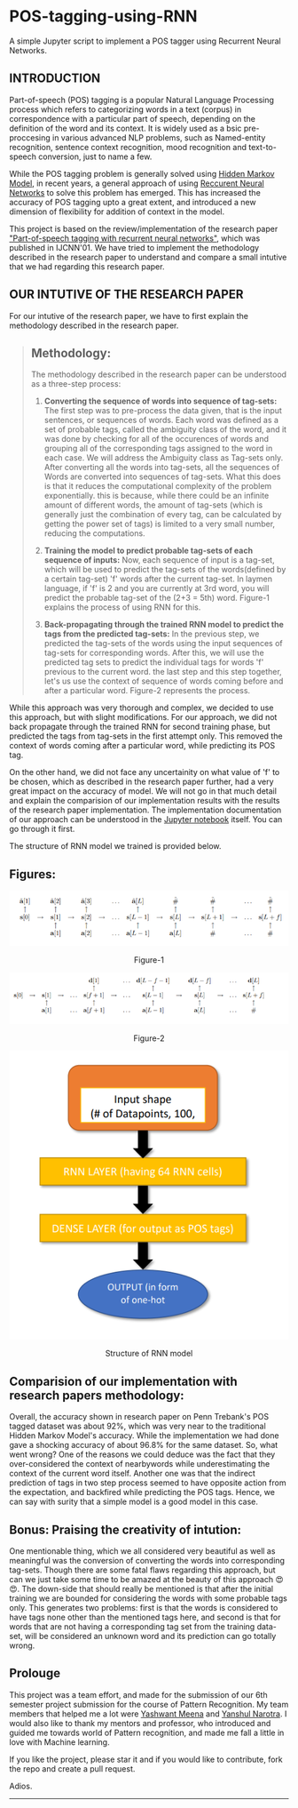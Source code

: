 # POS-tagging-using-RNN
A simple Jupyter script to implement a POS tagger using Recurrent Neural Networks.

## INTRODUCTION
Part-of-speech (POS) tagging is a popular Natural Language Processing process which refers to categorizing words in a text (corpus) in correspondence with a particular part of speech, depending on the definition of the word and its context. It is widely used as a bsic pre-proccesing in various advanced NLP problems, such as Named-entity recognition, sentence context recognition, mood recognition and text-to-speech conversion, just to name a few.

While the POS tagging problem is generally solved using [Hidden Markov Model](https://en.wikipedia.org/wiki/Hidden_Markov_model), in recent years, a general approach of using [Reccurent Neural Networks](https://en.wikipedia.org/wiki/Recurrent_neural_network) to solve this problem has emerged. This has increased the accuracy of POS tagging upto a great extent, and introduced a new dimension of flexibility for addition of context in the model.

This project is based on the review/implementation of the research paper ["Part-of-speech tagging with recurrent neural networks"](https://ieeexplore.ieee.org/abstract/document/938396), which was published in IJCNN'01. We have tried to implement the methodology described in the research paper to understand and compare a small intutive that we had regarding this research paper.

## OUR INTUTIVE OF THE RESEARCH PAPER
For our intutive of the research paper, we have to first explain the methodology described in the research paper.
> ## Methodology:
> 
> The methodology described in the research paper can be understood as a three-step process:
> 1. __Converting the sequence of words into sequence of tag-sets:__ The first step was to pre-process the data given, that is the input sentences, or sequences of words. Each word was defined as a set of probable tags, called the ambiguity class of the word, and it was done by checking for all of the occurences of words and grouping all of the corresponding tags assigned to the word in each case. We will address the Ambiguity class as Tag-sets only. After converting all the words into tag-sets, all the sequences of Words are converted into sequences of tag-sets.
>   What this does is that it reduces the computational complexity of the problem exponentially. this is because, while there could be an infinite amount of different words, the amount of tag-sets (which is generally just the combination of every tag, can be calculated by getting the power set of tags) is limited to a very small number, reducing the computations.
> 
> 2. __Training the model to predict probable tag-sets of each sequence of inputs:__ Now, each sequence of input is a tag-set, which will be used to predict the tag-sets of the words(defined by a certain tag-set) 'f' words after the current tag-set. In laymen language, if 'f' is 2 and you are currently at 3rd word, you will predict the probable tag-set of the (2+3 = 5th) word. Figure-1 explains the process of using RNN for this. 
> 
> 3. __Back-propagating through the trained RNN model to predict the tags from the predicted tag-sets:__ In the previous step, we predicted the tag-sets of the words using the input sequences of tag-sets for corresponding words. After this, we will use the predicted tag sets to predict the individual tags for words 'f' previous to the current word. the last step and this step together, let's us use the context of sequence of words coming before and after a particular word. Figure-2 represents the process.

While this approach was very thorough and complex, we decided to use this approach, but with slight modifications. For our approach, we did not back propagate through the trained RNN for second training phase, but predicted the tags from tag-sets in the first attempt only. This removed the context of words coming after a particular word, while predicting its POS tag. 

On the other hand, we did not face any uncertainity on what value of 'f' to be chosen, which as described in the research paper further, had a very great impact on the accuracy of model. We will not go in that much detail and explain the comparision of our implementation results with the results of the research paper implementation. The implementation documentation of our approach can be understood in the [Jupyter notebook](https://github.com/HardySLAYS/POS-tagging-using-RNN/blob/main/final_project.ipynb) itself. You can go through it first.

The structure of RNN model we trained is provided below.

## Figures:
![fig1](https://github.com/HardySLAYS/POS-tagging-using-RNN/blob/main/pics/fig1.png)
<p align="center">Figure-1</p>


![fig2](https://github.com/HardySLAYS/POS-tagging-using-RNN/blob/main/pics/fig2.png)
<p align="center">Figure-2</p>

![rnn model](https://github.com/HardySLAYS/POS-tagging-using-RNN/blob/main/pics/rnn.png)
<p align="center">Structure of RNN model</p>

## Comparision of our implementation with research papers methodology:
Overall, the accuracy shown in research paper on Penn Trebank's POS tagged dataset was about 92%, which was very near to the traditional Hidden Markov Model's accuracy. While the implementation we had done gave a shocking accuracy of about 96.8% for the same dataset. So, what went wrong? One of the reasons we could deduce was the fact that they over-considered the context of nearbywords while underestimating the context of the current word itself. Another one was that the indirect prediction of tags in two step process seemed to have opposite action from the expectation, and backfired while predicting the POS tags. Hence, we can say with surity that a simple model is a good model in this case.

## Bonus: Praising the creativity of intution:
One mentionable thing, which we all considered very beautiful as well as meaningful was the conversion of converting the words into corresponding tag-sets. Though there are some fatal flaws regarding this approach, but can we just take some time to be amazed at the beauty of this approach :heart_eyes::heart_eyes:. The down-side that should really be mentioned is that after the initial training we are bounded for considering the words with some probable tags only. This generates two problems: first is that the words is considered to have tags none other than the mentioned tags here, and second is that for words that are not having a corresponding tag set from the training data-set, will be considered an unknown word and its prediction can go totally wrong.

## Prolouge
This project was a team effort, and made for the submission of our 6th semester project submission for the course of Pattern Recognition. My team members that helped me a lot were [Yashwant Meena](https://github.com/pAge444) and [Yanshul Narotra](https://github.com/Yanshul-Narotra). I would also like to thank my mentors and professor, who introduced and guided me towards world of Pattern recognition, and made me fall a little in love with Machine learning.

If you like the project, please star it and if you would like to contribute, fork the repo and create a pull request.

Adios.

---
